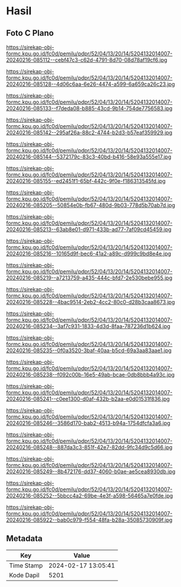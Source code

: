 # Hasil

## Foto C Plano

https://sirekap-obj-formc.kpu.go.id/fc0d/pemilu/pdpr/52/04/13/20/14/5204132014007-20240216-085112--cebf47c3-c62d-4791-8d70-08d78af19cf6.jpg

https://sirekap-obj-formc.kpu.go.id/fc0d/pemilu/pdpr/52/04/13/20/14/5204132014007-20240216-085128--4d06c6aa-6e26-4474-a599-6a659ca26c23.jpg

https://sirekap-obj-formc.kpu.go.id/fc0d/pemilu/pdpr/52/04/13/20/14/5204132014007-20240216-085133--f7deda08-b885-43cd-9b14-754de7756583.jpg

https://sirekap-obj-formc.kpu.go.id/fc0d/pemilu/pdpr/52/04/13/20/14/5204132014007-20240216-085142--295af26a-88c2-4744-b2d3-b57eaf359929.jpg

https://sirekap-obj-formc.kpu.go.id/fc0d/pemilu/pdpr/52/04/13/20/14/5204132014007-20240216-085144--5372179c-83c3-40bd-b416-58e93a555e17.jpg

https://sirekap-obj-formc.kpu.go.id/fc0d/pemilu/pdpr/52/04/13/20/14/5204132014007-20240216-085155--ed2451f1-65bf-442c-9f0e-f186313545fd.jpg

https://sirekap-obj-formc.kpu.go.id/fc0d/pemilu/pdpr/52/04/13/20/14/5204132014007-20240216-085205--50854e0b-fb67-480d-9b03-778d5b70ab7d.jpg

https://sirekap-obj-formc.kpu.go.id/fc0d/pemilu/pdpr/52/04/13/20/14/5204132014007-20240216-085213--63ab8e01-d971-433b-ad77-7af09cd45459.jpg

https://sirekap-obj-formc.kpu.go.id/fc0d/pemilu/pdpr/52/04/13/20/14/5204132014007-20240216-085216--10165d9f-bec6-41a2-a89c-d999c9bd8e4e.jpg

https://sirekap-obj-formc.kpu.go.id/fc0d/pemilu/pdpr/52/04/13/20/14/5204132014007-20240216-085219--a7213759-a435-444c-bfd7-2e530bebe955.jpg

https://sirekap-obj-formc.kpu.go.id/fc0d/pemilu/pdpr/52/04/13/20/14/5204132014007-20240216-085228--4bac9514-2eb2-4cc2-80c0-d28b3caa8673.jpg

https://sirekap-obj-formc.kpu.go.id/fc0d/pemilu/pdpr/52/04/13/20/14/5204132014007-20240216-085234--3af7c931-1833-4d3d-8faa-787236d1b624.jpg

https://sirekap-obj-formc.kpu.go.id/fc0d/pemilu/pdpr/52/04/13/20/14/5204132014007-20240216-085235--0f0a3520-3baf-40aa-b5cd-69a3aa83aae1.jpg

https://sirekap-obj-formc.kpu.go.id/fc0d/pemilu/pdpr/52/04/13/20/14/5204132014007-20240216-085238--f092c00b-16e5-49ab-bcae-0db8bbb4a93c.jpg

https://sirekap-obj-formc.kpu.go.id/fc0d/pemilu/pdpr/52/04/13/20/14/5204132014007-20240216-085241--c0ee1300-d0af-432b-b2aa-e0d01531f836.jpg

https://sirekap-obj-formc.kpu.go.id/fc0d/pemilu/pdpr/52/04/13/20/14/5204132014007-20240216-085246--3586d170-bab2-4513-b94a-1754dfcfa3a6.jpg

https://sirekap-obj-formc.kpu.go.id/fc0d/pemilu/pdpr/52/04/13/20/14/5204132014007-20240216-085248--887da3c3-851f-42e7-82dd-9fc34d9c5d66.jpg

https://sirekap-obj-formc.kpu.go.id/fc0d/pemilu/pdpr/52/04/13/20/14/5204132014007-20240216-085249--8b472176-dd37-4060-b0ae-ae5cea8930db.jpg

https://sirekap-obj-formc.kpu.go.id/fc0d/pemilu/pdpr/52/04/13/20/14/5204132014007-20240216-085252--5bbcc4a2-69be-4e3f-a598-56465a7e0fde.jpg

https://sirekap-obj-formc.kpu.go.id/fc0d/pemilu/pdpr/52/04/13/20/14/5204132014007-20240216-085922--bab0c979-f554-48fa-b28a-35085730909f.jpg


## Metadata

| Key        | Value               |
| ---------- | ------------------- |
| Time Stamp | 2024-02-17 13:05:41 |
| Kode Dapil | 5201                |



